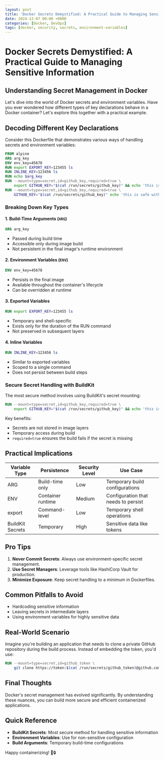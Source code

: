 ```yaml
---
layout: post
title: 'Docker Secrets Demystified: A Practical Guide to Managing Sensitive Information'
date: 2024-12-07 00:00 +0000
categories: [Docker, DevOps]
tags: [docker, security, secrets, environment-variables]
---
```

# Docker Secrets Demystified: A Practical Guide to Managing Sensitive Information

## Understanding Secret Management in Docker

Let's dive into the world of Docker secrets and environment variables. Have you ever wondered how different types of key declarations behave in a Docker container? Let's explore this together with a practical example.

## Decoding Different Key Declarations

Consider this Dockerfile that demonstrates various ways of handling secrets and environment variables:

```dockerfile
FROM alpine
ARG arg_key
ENV env_key=45678
RUN export EXPORT_KEY=123455 ls
RUN INLINE_KEY=123456 ls
RUN echo $arg_key
RUN --mount=type=secret,id=github_key,required=true \
    export GITHUB_KEY="$(cat /run/secrets/github_key)" && echo 'this is safe'
RUN --mount=type=secret,id=github_key,required=true \
    GITHUB_KEY="$(cat /run/secrets/github_key)" echo 'this is safe without export'
```

### Breaking Down Key Types

#### 1. Build-Time Arguments (`ARG`)
```dockerfile
ARG arg_key
```
- Passed during build time
- Accessible only during image build
- Not persistent in the final image's runtime environment

#### 2. Environment Variables (`ENV`)
```dockerfile
ENV env_key=45678
```
- Persists in the final image
- Available throughout the container's lifecycle
- Can be overridden at runtime

#### 3. Exported Variables
```dockerfile
RUN export EXPORT_KEY=123455 ls
```
- Temporary and shell-specific
- Exists only for the duration of the RUN command
- Not preserved in subsequent layers

#### 4. Inline Variables
```dockerfile
RUN INLINE_KEY=123456 ls
```
- Similar to exported variables
- Scoped to a single command
- Does not persist between build steps

### Secure Secret Handling with BuildKit

The most secure method involves using BuildKit's secret mounting:

```dockerfile
RUN --mount=type=secret,id=github_key,required=true \
    export GITHUB_KEY="$(cat /run/secrets/github_key)" && echo 'this is safe'
```

Key benefits:
- Secrets are not stored in image layers
- Temporary access during build
- `required=true` ensures the build fails if the secret is missing

## Practical Implications

| Variable Type | Persistence | Security Level | Use Case |
|--------------|-------------|---------------|----------|
| ARG | Build-time only | Low | Temporary build configurations |
| ENV | Container runtime | Medium | Configuration that needs to persist |
| export | Command-level | Low | Temporary shell operations |
| BuildKit Secrets | Temporary | High | Sensitive data like tokens |

## Pro Tips

1. **Never Commit Secrets**: Always use environment-specific secret management.
2. **Use Secret Managers**: Leverage tools like HashiCorp Vault for production.
3. **Minimize Exposure**: Keep secret handling to a minimum in Dockerfiles.

## Common Pitfalls to Avoid

- Hardcoding sensitive information
- Leaving secrets in intermediate layers
- Using environment variables for highly sensitive data

## Real-World Scenario

Imagine you're building an application that needs to clone a private GitHub repository during the build process. Instead of embedding the token, you'd use:

```dockerfile
RUN --mount=type=secret,id=github_token \
    git clone https://token:$(cat /run/secrets/github_token)@github.com/org/repo.git
```

## Final Thoughts

Docker's secret management has evolved significantly. By understanding these nuances, you can build more secure and efficient containerized applications.

## Quick Reference

- **BuildKit Secrets**: Most secure method for handling sensitive information
- **Environment Variables**: Use for non-sensitive configuration
- **Build Arguments**: Temporary build-time configurations

Happy containerizing! 🐳🔒
